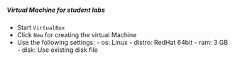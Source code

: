 
##### Virtual Machine for student labs

- Start `VirtualBox`
- Click `New` for creating the virtual Machine
- Use the following settings:
      - os: Linux
      - distro: RedHat 64bit
      - ram: 3 GB
      - disk: Use existing disk file
